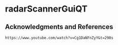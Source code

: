 # radarScannerGuiQT



## Acknowledgments and References

    https://www.youtube.com/watch?v=Cg1DaNFnZyY&t=298s
    
    
